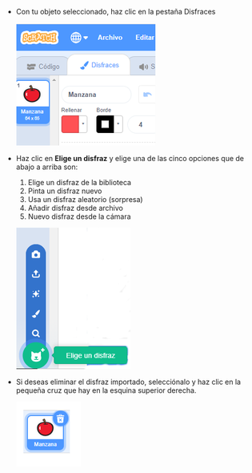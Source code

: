 - Con tu objeto seleccionado, haz clic en la pestaña Disfraces
    
    ![costumes tab](images/costumes_tab.png)

- Haz clic en **Elige un disfraz** y elige una de las cinco opciones que de abajo a arriba son:
    
    1. Elige un disfraz de la biblioteca
    2. Pinta un disfraz nuevo
    3. Usa un disfraz aleatorio (sorpresa)
    4. Añadir disfraz desde archivo
    5. Nuevo disfraz desde la cámara
    
    ![choose location](images/choose_location.png)

- Si deseas eliminar el disfraz importado, selecciónalo y haz clic en la pequeña cruz que hay en la esquina superior derecha.
    
    ![delete costume](images/delete_costume.png)